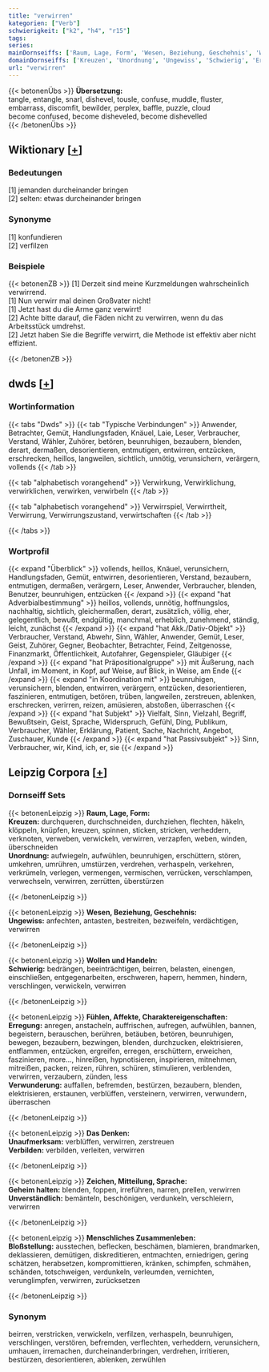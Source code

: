 ```yaml
---
title: "verwirren"
kategorien: ["Verb"]
schwierigkeit: ["k2", "h4", "r15"]
tags:
series:
mainDornseiffs: ['Raum, Lage, Form', 'Wesen, Beziehung, Geschehnis', 'Wollen und Handeln', 'Fühlen, Affekte, Charaktereigenschaften', 'Das Denken', 'Zeichen, Mitteilung, Sprache', 'Menschliches Zusammenleben']
domainDornseiffs: ['Kreuzen', 'Unordnung', 'Ungewiss', 'Schwierig', 'Erregung', 'Verwunderung', 'Unaufmerksam', 'Verbilden', 'Geheim halten', 'Unverständlich', 'Bloßstellung']
url: "verwirren"
---
```


{{< betonenÜbs >}}
**Übersetzung:**  
tangle, entangle, snarl, dishevel, tousle, confuse, muddle, fluster, embarrass, discomfit, bewilder, perplex, baffle, puzzle, cloud  
become confused, become disheveled, become dishevelled  
{{< /betonenÜbs >}}

## Wiktionary [[+](https://de.wiktionary.org/wiki/verwirren)]

### Bedeutungen
[1] jemanden durcheinander bringen  
[2] selten: etwas durcheinander bringen  

### Synonyme
[1] konfundieren  
[2] verfilzen  

### Beispiele
{{< betonenZB >}}
[1] Derzeit sind meine Kurzmeldungen wahrscheinlich verwirrend.  
[1] Nun verwirr mal deinen Großvater nicht!  
[1] Jetzt hast du die Arme ganz verwirrt!  
[2] Achte bitte darauf, die Fäden nicht zu verwirren, wenn du das Arbeitsstück umdrehst.  
[2] Jetzt haben Sie die Begriffe verwirrt, die Methode ist effektiv aber nicht effizient.  

{{< /betonenZB >}}


## dwds [[+](https://www.dwds.de/wb/verwirren)]

### Wortinformation
{{< tabs "Dwds" >}}
{{< tab "Typische Verbindungen" >}}
Anwender, Betrachter, Gemüt, Handlungsfaden, Knäuel, Laie, Leser, Verbraucher, Verstand, Wähler, Zuhörer, betören, beunruhigen, bezaubern, blenden, derart, dermaßen, desorientieren, entmutigen, entwirren, entzücken, erschrecken, heillos, langweilen, sichtlich, unnötig, verunsichern, verärgern, vollends
{{< /tab >}}

{{< tab "alphabetisch vorangehend" >}}
Verwirkung, Verwirklichung, verwirklichen, verwirken, verwirbeln
{{< /tab >}}

{{< tab "alphabetisch vorangehend" >}}
Verwirrspiel, Verwirrtheit, Verwirrung, Verwirrungszustand, verwirtschaften
{{< /tab >}}

{{< /tabs >}}

### Wortprofil
{{< expand "Überblick" >}} vollends, heillos, Knäuel, verunsichern, Handlungsfaden, Gemüt, entwirren, desorientieren, Verstand, bezaubern, entmutigen, dermaßen, verärgern, Leser, Anwender, Verbraucher, blenden, Benutzer, beunruhigen, entzücken {{< /expand >}}
{{< expand "hat Adverbialbestimmung" >}} heillos, vollends, unnötig, hoffnungslos, nachhaltig, sichtlich, gleichermaßen, derart, zusätzlich, völlig, eher, gelegentlich, bewußt, endgültig, manchmal, erheblich, zunehmend, ständig, leicht, zunächst {{< /expand >}}
{{< expand "hat Akk./Dativ-Objekt" >}} Verbraucher, Verstand, Abwehr, Sinn, Wähler, Anwender, Gemüt, Leser, Geist, Zuhörer, Gegner, Beobachter, Betrachter, Feind, Zeitgenosse, Finanzmarkt, Öffentlichkeit, Autofahrer, Gegenspieler, Gläubiger {{< /expand >}}
{{< expand "hat Präpositionalgruppe" >}} mit Äußerung, nach Unfall, im Moment, in Kopf, auf Weise, auf Blick, in Weise, am Ende {{< /expand >}}
{{< expand "in Koordination mit" >}} beunruhigen, verunsichern, blenden, entwirren, verärgern, entzücken, desorientieren, faszinieren, entmutigen, betören, trüben, langweilen, zerstreuen, ablenken, erschrecken, verirren, reizen, amüsieren, abstoßen, überraschen {{< /expand >}}
{{< expand "hat Subjekt" >}} Vielfalt, Sinn, Vielzahl, Begriff, Bewußtsein, Geist, Sprache, Widerspruch, Gefühl, Ding, Publikum, Verbraucher, Wähler, Erklärung, Patient, Sache, Nachricht, Angebot, Zuschauer, Kunde {{< /expand >}}
{{< expand "hat Passivsubjekt" >}} Sinn, Verbraucher, wir, Kind, ich, er, sie {{< /expand >}}

## Leipzig Corpora [[+](https://corpora.uni-leipzig.de/en/res?word=verwirren&corpusId=deu_newscrawl-public_2018)]

### Dornseiff Sets
{{< betonenLeipzig >}}
**Raum, Lage, Form:**  
**Kreuzen:** durchqueren, durchschneiden, durchziehen, flechten, häkeln, klöppeln, knüpfen, kreuzen, spinnen, sticken, stricken, verheddern, verknoten, verweben, verwickeln, verwirren, verzapfen, weben, winden, überschneiden  
**Unordnung:** aufwiegeln, aufwühlen, beunruhigen, erschüttern, stören, umkehren, umrühren, umstürzen, verdrehen, verhaspeln, verkehren, verkrümeln, verlegen, vermengen, vermischen, verrücken, verschlampen, verwechseln, verwirren, zerrütten, überstürzen  

{{< /betonenLeipzig >}}


{{< betonenLeipzig >}}
**Wesen, Beziehung, Geschehnis:**  
**Ungewiss:** anfechten, antasten, bestreiten, bezweifeln, verdächtigen, verwirren  

{{< /betonenLeipzig >}}


{{< betonenLeipzig >}}
**Wollen und Handeln:**  
**Schwierig:** bedrängen, beeinträchtigen, beirren, belasten, einengen, einschließen, entgegenarbeiten, erschweren, hapern, hemmen, hindern, verschlingen, verwickeln, verwirren  

{{< /betonenLeipzig >}}


{{< betonenLeipzig >}}
**Fühlen, Affekte, Charaktereigenschaften:**  
**Erregung:** anregen, anstacheln, auffrischen, aufregen, aufwühlen, bannen, begeistern, berauschen, berühren, betäuben, betören, beunruhigen, bewegen, bezaubern, bezwingen, blenden, durchzucken, elektrisieren, entflammen, entzücken, ergreifen, erregen, erschüttern, erweichen, faszinieren, more..., hinreißen, hypnotisieren, inspirieren, mitnehmen, mitreißen, packen, reizen, rühren, schüren, stimulieren, verblenden, verwirren, verzaubern, zünden, less  
**Verwunderung:** auffallen, befremden, bestürzen, bezaubern, blenden, elektrisieren, erstaunen, verblüffen, versteinern, verwirren, verwundern, überraschen  

{{< /betonenLeipzig >}}


{{< betonenLeipzig >}}
**Das Denken:**  
**Unaufmerksam:** verblüffen, verwirren, zerstreuen  
**Verbilden:** verbilden, verleiten, verwirren  

{{< /betonenLeipzig >}}


{{< betonenLeipzig >}}
**Zeichen, Mitteilung, Sprache:**  
**Geheim halten:** blenden, foppen, irreführen, narren, prellen, verwirren  
**Unverständlich:** bemänteln, beschönigen, verdunkeln, verschleiern, verwirren  

{{< /betonenLeipzig >}}


{{< betonenLeipzig >}}
**Menschliches Zusammenleben:**  
**Bloßstellung:** ausstechen, beflecken, beschämen, blamieren, brandmarken, deklassieren, demütigen, diskreditieren, entmachten, erniedrigen, gering schätzen, herabsetzen, kompromittieren, kränken, schimpfen, schmähen, schänden, totschweigen, verdunkeln, verleumden, vernichten, verunglimpfen, verwirren, zurücksetzen  

{{< /betonenLeipzig >}}

### Synonym
beirren, verstricken, verwickeln, verfilzen, verhaspeln, beunruhigen, verschlingen, verstören, befremden, verflechten, verheddern, verunsichern, umhauen, irremachen, durcheinanderbringen, verdrehen, irritieren, bestürzen, desorientieren, ablenken, zerwühlen

